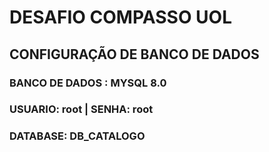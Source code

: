 # DESAFIO COMPASSO UOL

## CONFIGURAÇÃO DE BANCO DE DADOS
 ### BANCO DE DADOS : MYSQL 8.0
 ### USUARIO: root | SENHA: root
 ### DATABASE: DB_CATALOGO
 
